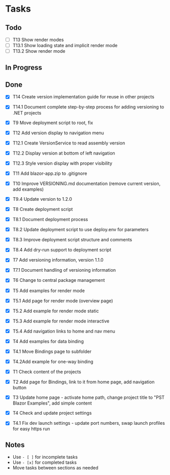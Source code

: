 # Tasks

## Todo

- [ ] T13 Show render modes
- [ ] T13.1 Show loading state and implicit render mode
- [ ] T13.2 Show render mode

## In Progress

## Done

- [x] T14 Create version implementation guide for reuse in other projects
- [x] T14.1 Document complete step-by-step process for adding versioning to .NET projects

- [x] T9 Move deployment script to root, fix

- [x] T12 Add version display to navigation menu
- [x] T12.1 Create VersionService to read assembly version
- [x] T12.2 Display version at bottom of left navigation
- [x] T12.3 Style version display with proper visibility

- [x] T11 Add blazor-app.zip to .gitignore
- [x] T10 Improve VERSIONING.md documentation (remove current version, add examples)
- [x] T9.4 Update version to 1.2.0

- [x] T8 Create deployment script
- [x] T8.1 Document deployment process
- [x] T8.2 Update deployment script to use deploy.env for parameters
- [x] T8.3 Improve deployment script structure and comments
- [x] T8.4 Add dry-run support to deployment script

- [x] T7 Add versioning information, version 1.1.0
- [x] T7.1 Document handling of versioning information

- [x] T6 Change to central package management

- [x] T5 Add examples for render mode
- [x] T5.1 Add page for render mode (overview page)
- [x] T5.2 Add example for render mode static
- [x] T5.3 Add example for render mode interactive
- [x] T5.4 Add navigation links to home and nav menu

- [x] T4 Add examples for data binding
- [x] T4.1 Move Bindings page to subfolder
- [x] T4.2Add example for one-way binding

- [x] T1 Check content of the projects
- [x] T2 Add page for Bindings, link to it from home page, add navigation button
- [x] T3 Update home page - activate home path, change project title to "PST Blazor Examples", add simple content
- [x] T4 Check and update project settings
- [x] T4.1 Fix dev launch settings - update port numbers, swap launch profiles for easy https run

## Notes

- Use `- [ ]` for incomplete tasks
- Use `- [x]` for completed tasks
- Move tasks between sections as needed
